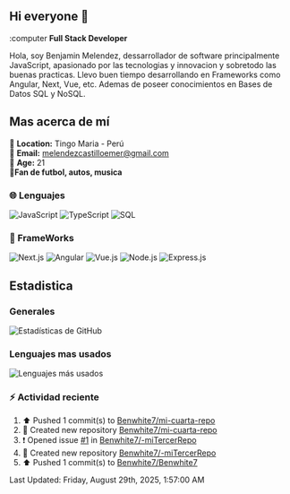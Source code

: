 ## Hi everyone 👋

:computer **Full Stack Developer**

Hola, soy Benjamin Melendez, dessarrollador de software principalmente JavaScript, apasionado por las tecnologias y innovacion y sobretodo las buenas practicas. Llevo buen tiempo desarrollando en Frameworks como Angular, Next, Vue, etc.
Ademas de poseer conocimientos en Bases de Datos SQL y NoSQL.

## Mas acerca de mí
📍 **Location:** Tingo Maria - Perú</br>
📧 **Email:** melendezcastilloemer@gmail.com</br>
👦 **Age:** 21 </br>
💖**Fan de futbol, autos, musica**

### 🌐 Lenguajes
![JavaScript](https://img.shields.io/badge/JavaScript-323330?style=for-the-badge&logo=javascript&logoColor=F7DF1E)
![TypeScript](https://img.shields.io/badge/TypeScript-007ACC?style=for-the-badge&logo=typescript&logoColor=white)
![SQL](https://img.shields.io/badge/SQL-336791?style=for-the-badge&logo=postgresql&logoColor=white)

### 🔨 FrameWorks 
![Next.js](https://img.shields.io/badge/Next.js-000000?style=for-the-badge&logo=nextdotjs&logoColor=white)
![Angular](https://img.shields.io/badge/Angular-DD0031?style=for-the-badge&logo=angular&logoColor=white)
![Vue.js](https://img.shields.io/badge/Vue.js-35495E?style=for-the-badge&logo=vuedotjs&logoColor=4FC08D)
![Node.js](https://img.shields.io/badge/Node.js-339933?style=for-the-badge&logo=nodedotjs&logoColor=white)
![Express.js](https://img.shields.io/badge/Express.js-000000?style=for-the-badge&logo=express&logoColor=white)

## Estadistica
### Generales
![Estadísticas de GitHub](https://github-readme-stats.vercel.app/api?username=BenWhite7&show_icons=true&theme=tokyonight)
### Lenguajes mas usados
![Lenguajes más usados](https://github-readme-stats.vercel.app/api/top-langs/?username=BenWhite7&layout=compact&theme=tokyonight)

### :zap: Actividad reciente
<!--RECENT_ACTIVITY:start-->
1. ⬆️ Pushed 1 commit(s) to [Benwhite7/mi-cuarta-repo](https://github.com/Benwhite7/mi-cuarta-repo)<br>
2. 📔 Created new repository [Benwhite7/mi-cuarta-repo](https://github.com/Benwhite7/mi-cuarta-repo)<br>
3. ❗️ Opened issue [#1](https://github.com/Benwhite7/-miTercerRepo/issues/1) in [Benwhite7/-miTercerRepo](https://github.com/Benwhite7/-miTercerRepo)<br>
4. 📔 Created new repository [Benwhite7/-miTercerRepo](https://github.com/Benwhite7/-miTercerRepo)<br>
5. ⬆️ Pushed 1 commit(s) to [Benwhite7/Benwhite7](https://github.com/Benwhite7/Benwhite7)<br>
<!--RECENT_ACTIVITY:end-->
<!--RECENT_ACTIVITY:last_update-->
Last Updated: Friday, August 29th, 2025, 1:57:00 AM
<!--RECENT_ACTIVITY:last_update_end-->
